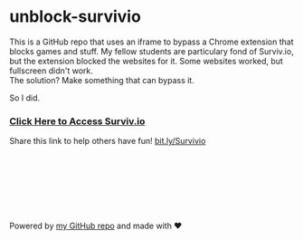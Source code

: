 # unblock-survivio
This is a GitHub repo that uses an iframe to bypass a Chrome extension that blocks games and stuff. My fellow students are particulary fond of Surviv.io, but the extension blocked the websites for it. Some websites worked, but fullscreen didn't work.
<br>
The solution? Make something that can bypass it.
<br>

So I did.

### [Click Here to Access Surviv.io](https://randomblock1.github.io/unblock-survivio/survivio.html "Surviv.io")
Share this link to help others have fun! [bit.ly/Survivio](http://bit.ly/Survivio)
<br><br><br><br><br><br><br><br>

Powered by [my GitHub repo](https://github.com/Randomblock1/unblock-survivio) and made with ❤️
